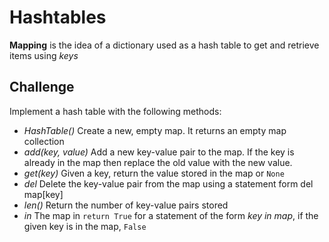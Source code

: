 # Hashtables
**Mapping** is the idea of a dictionary used as a hash table to get and retrieve items using _keys_

## Challenge
Implement a hash table with the following methods:
- _HashTable()_ Create a new, empty map. It returns an empty map collection
- _add(key, value)_ Add a new key-value pair to the map. If the key is already in the map then replace the old value with the new value.
- _get(key)_ Given a key, return the value stored in the map or `None`
- _del_ Delete the key-value pair from the map using a statement form del map[key]
- _len()_ Return the number of key-value pairs stored
- _in_ The map in `return True` for a statement of the form _key in map_, if the given key is in the map, `False`


